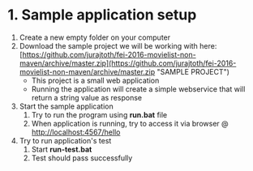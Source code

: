 # 1. Sample application setup
1. Create a new empty folder on your computer
2. Download the sample project we will be working with here: [https://github.com/jurajtoth/fei-2016-movielist-non-maven/archive/master.zip](https://github.com/jurajtoth/fei-2016-movielist-non-maven/archive/master.zip "SAMPLE PROJECT")
	- This project is a small web application
	- Running the application will create a simple webservice that will return a string value as response
3. Start the sample application
	1. Try to run the program using **run.bat** file
	2. When application is running, try to access it via browser @ [http://localhost:4567/hello](http://localhost:4567/hello)
4. Try to run application's test
	1. Start **run-test.bat**
	2. Test should pass successfully
